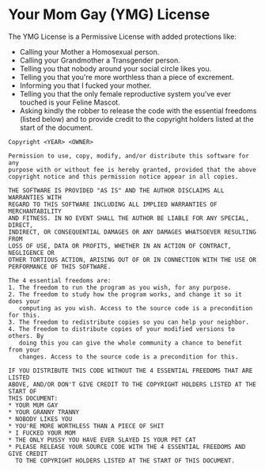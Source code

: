 # Your Mom Gay (YMG) License

The YMG License is a Permissive License with added protections like:
- Calling your Mother a Homosexual person.
- Calling your Grandmother a Transgender person.
- Telling you that nobody around your social circle likes you.
- Telling you that you're more worthless than a piece of excrement.
- Informing you that I fucked your mother.
- Telling you that the only female reproductive system you've ever touched is your Feline Mascot.
- Asking kindly the robber to release the code with the essential freedoms (listed below) and to provide credit to the copyright holders listed at the start of the document.



```
Copyright <YEAR> <OWNER>

Permission to use, copy, modify, and/or distribute this software for any
purpose with or without fee is hereby granted, provided that the above 
copyright notice and this permission notice appear in all copies.

THE SOFTWARE IS PROVIDED "AS IS" AND THE AUTHOR DISCLAIMS ALL WARRANTIES WITH 
REGARD TO THIS SOFTWARE INCLUDING ALL IMPLIED WARRANTIES OF MERCHANTABILITY 
AND FITNESS. IN NO EVENT SHALL THE AUTHOR BE LIABLE FOR ANY SPECIAL, DIRECT, 
INDIRECT, OR CONSEQUENTIAL DAMAGES OR ANY DAMAGES WHATSOEVER RESULTING FROM 
LOSS OF USE, DATA OR PROFITS, WHETHER IN AN ACTION OF CONTRACT, NEGLIGENCE OR 
OTHER TORTIOUS ACTION, ARISING OUT OF OR IN CONNECTION WITH THE USE OR 
PERFORMANCE OF THIS SOFTWARE.

The 4 essential freedoms are:
1. The freedom to run the program as you wish, for any purpose.
2. The freedom to study how the program works, and change it so it does your 
   computing as you wish. Access to the source code is a precondition for this.
3. The freedom to redistribute copies so you can help your neighbor.
4. The freedom to distribute copies of your modified versions to others. By 
   doing this you can give the whole community a chance to benefit from your 
   changes. Access to the source code is a precondition for this.

IF YOU DISTRIBUTE THIS CODE WITHOUT THE 4 ESSENTIAL FREEDOMS THAT ARE LISTED 
ABOVE, AND/OR DON'T GIVE CREDIT TO THE COPYRIGHT HOLDERS LISTED AT THE START OF
THIS DOCUMENT:
* YOUR MUM GAY
* YOUR GRANNY TRANNY
* NOBODY LIKES YOU
* YOU'RE MORE WORTHLESS THAN A PIECE OF SHIT
* I FUCKED YOUR MOM
* THE ONLY PUSSY YOU HAVE EVER SLAYED IS YOUR PET CAT
* PLEASE RELEASE YOUR SOURCE CODE WITH THE 4 ESSENTIAL FREEDOMS AND GIVE CREDIT
  TO THE COPYRIGHT HOLDERS LISTED AT THE START OF THIS DOCUMENT.
```
